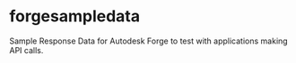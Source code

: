 # forgesampledata
Sample Response Data for Autodesk Forge to test with applications making API calls. 
